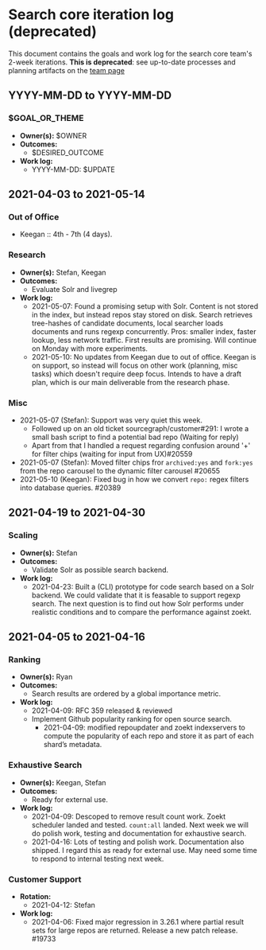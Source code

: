 # Search core iteration log (deprecated)

This document contains the goals and work log for the search core team's 2-week iterations. **This is deprecated**: see up-to-date processes and planning artifacts on the [team page](./core.md#iterations)

## YYYY-MM-DD to YYYY-MM-DD

### $GOAL_OR_THEME

- **Owner(s):** $OWNER
- **Outcomes:**
  - $DESIRED_OUTCOME
- **Work log:**
  - YYYY-MM-DD: $UPDATE

## 2021-04-03 to 2021-05-14

### Out of Office

- Keegan :: 4th - 7th (4 days).

### Research

- **Owner(s):** Stefan, Keegan
- **Outcomes:**
  - Evaluate Solr and livegrep
- **Work log:**
  - 2021-05-07: Found a promising setup with Solr. Content is not stored in the index, but instead repos stay stored on disk. Search retrieves tree-hashes of candidate documents, local searcher loads documents and runs regexp concurrently. Pros: smaller index, faster lookup, less network traffic. First results are promising. Will continue on Monday with more experiments.
  - 2021-05-10: No updates from Keegan due to out of office. Keegan is on support, so instead will focus on other work (planning, misc tasks) which doesn't require deep focus. Intends to have a draft plan, which is our main deliverable from the research phase.

### Misc

- 2021-05-07 (Stefan): Support was very quiet this week.
  - Followed up on an old ticket sourcegraph/customer#291: I wrote a small bash script to find a potential bad repo (Waiting for reply)
  - Apart from that I handled a request regarding confusion around '+' for filter chips (waiting for input from UX)#20559
- 2021-05-07 (Stefan): Moved filter chips fror `archived:yes` and `fork:yes` from the repo carousel to the dynamic filter carousel #20655
- 2021-05-10 (Keegan): Fixed bug in how we convert `repo:` regex filters into database queries. #20389

## 2021-04-19 to 2021-04-30

### Scaling

- **Owner(s):** Stefan
- **Outcomes:**
  - Validate Solr as possible search backend.
- **Work log:**
  - 2021-04-23: Built a (CLI) prototype for code search based on a Solr backend. We could validate that it is feasable to support regexp search. The next question is to find out how Solr performs under realistic conditions and to compare the performance against zoekt.

## 2021-04-05 to 2021-04-16

### Ranking

- **Owner(s):** Ryan
- **Outcomes:**
  - Search results are ordered by a global importance metric.
- **Work log:**
  - 2021-04-09: RFC 359 released & reviewed
  - Implement Github popularity ranking for open source search.
    - 2021-04-09: modified repoupdater and zoekt indexservers to compute the popularity of each repo and store it as part of each shard’s metadata.

### Exhaustive Search

- **Owner(s):** Keegan, Stefan
- **Outcomes:**
  - Ready for external use.
- **Work log:**
  - 2021-04-09: Descoped to remove result count work. Zoekt scheduler landed and tested. `count:all` landed. Next week we will do polish work, testing and documentation for exhaustive search.
  - 2021-04-16: Lots of testing and polish work. Documentation also shipped. I regard this as ready for external use. May need some time to respond to internal testing next week.

### Customer Support

- **Rotation:**
  - 2021-04-12: Stefan
- **Work log:**
  - 2021-04-06: Fixed major regression in 3.26.1 where partial result sets for large repos are returned. Release a new patch release. #19733
